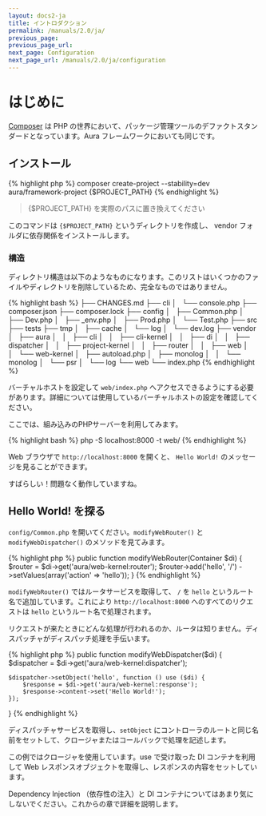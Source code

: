```yaml
---
layout: docs2-ja
title: イントロダクション
permalink: /manuals/2.0/ja/
previous_page:
previous_page_url:
next_page: Configuration
next_page_url: /manuals/2.0/ja/configuration
---
```


# はじめに

[Composer](http://getcomposer.org) は PHP の世界において、パッケージ管理ツールのデファクトスタンダードとなっています。Aura フレームワークにおいても同じです。

## インストール

{% highlight php %}
composer create-project --stability=dev aura/framework-project {$PROJECT_PATH}
{% endhighlight %}

> {$PROJECT_PATH} を実際のパスに置き換えてください

このコマンドは `{$PROJECT_PATH}` というディレクトリを作成し、 vendor フォルダに依存関係をインストールします。

### 構造

ディレクトリ構造は以下のようなものになります。このリストはいくつかのファイルやディレクトリを削除しているため、完全なものではありません。

{% highlight bash %}
├── CHANGES.md
├── cli
│   └── console.php
├── composer.json
├── composer.lock
├── config
│   ├── Common.php
│   ├── Dev.php
│   ├── _env.php
│   ├── Prod.php
│   └── Test.php
├── src
├── tests
├── tmp
│   ├── cache
│   └── log
│       └── dev.log
├── vendor
│   ├── aura
│   │   ├── cli
│   │   ├── cli-kernel
│   │   ├── di
│   │   ├── dispatcher
│   │   ├── project-kernel
│   │   ├── router
│   │   ├── web
│   │   └── web-kernel
│   ├── autoload.php
│   ├── monolog
│   │   └── monolog
│   └── psr
│       └── log
└── web
    └── index.php
{% endhighlight %}

バーチャルホストを設定して `web/index.php` へアクセスできるようにする必要があります。詳細については使用しているバーチャルホストの設定を確認してください。

ここでは、組み込みのPHPサーバーを利用してみます。


{% highlight bash %}
php -S localhost:8000 -t web/
{% endhighlight %}

Web ブラウザで `http://localhost:8000` を開くと、 `Hello World!` のメッセージを見ることができます。

すばらしい！問題なく動作していますね。

## Hello World! を探る

`config/Common.php` を開いてください。`modifyWebRouter()` と `modifyWebDispatcher()` のメソッドを見てみます。

{% highlight php %}
public function modifyWebRouter(Container $di)
{
    $router = $di->get('aura/web-kernel:router');
    $router->add('hello', '/')
           ->setValues(array('action' => 'hello'));
}
{% endhighlight %}

`modifyWebRouter()` ではルータサービスを取得して、 `/` を `hello` というルート名で追加しています。これにより `http://localhost:8000` へのすべてのリクエストは `hello` というルート名で処理されます。

リクエストが来たときにどんな処理が行われるのか、ルータは知りません。ディスパッチャがディスパッチ処理を手伝います。

{% highlight php %}
public function modifyWebDispatcher($di)
{
    $dispatcher = $di->get('aura/web-kernel:dispatcher');

    $dispatcher->setObject('hello', function () use ($di) {
        $response = $di->get('aura/web-kernel:response');
        $response->content->set('Hello World!');
    });
}
{% endhighlight %}

ディスパッチャサービスを取得し、`setObject` にコントローラのルートと同じ名前をセットして、クロージャまたはコールバックで処理を記述します。

この例ではクロージャを使用しています。use で受け取った DI コンテナを利用して Web レスポンスオブジェクトを取得し、レスポンスの内容をセットしています。

Dependency Injection （依存性の注入）と DI コンテナについてはあまり気にしないでください。これからの章で詳細を説明します。
